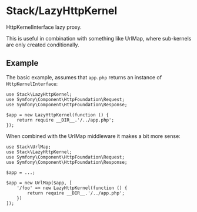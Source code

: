 # Stack/LazyHttpKernel

HttpKernelInterface lazy proxy.

This is useful in combination with something like UrlMap, where sub-kernels
are only created conditionally.

## Example

The basic example, assumes that `app.php` returns an instance of
`HttpKernelInterface`:

    use Stack\LazyHttpKernel;
    use Symfony\Component\HttpFoundation\Request;
    use Symfony\Component\HttpFoundation\Response;

    $app = new LazyHttpKernel(function () {
        return require __DIR__.'/../app.php';
    });

When combined with the UrlMap middleware it makes a bit more sense:

    use Stack\UrlMap;
    use Stack\LazyHttpKernel;
    use Symfony\Component\HttpFoundation\Request;
    use Symfony\Component\HttpFoundation\Response;

    $app = ...;

    $app = new UrlMap($app, [
        '/foo' => new LazyHttpKernel(function () {
            return require __DIR__.'/../app.php';
        })
    ]);
